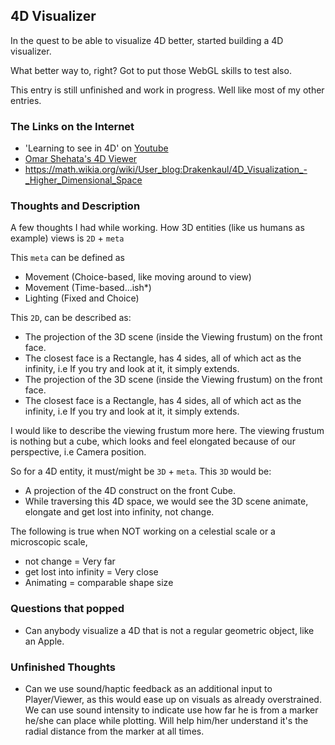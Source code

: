 ## 4D Visualizer
In the quest to be able to visualize 4D better, started building a 4D visualizer.

What better way to, right?
Got to put those WebGL skills to test also.


This entry is still unfinished and work in progress. Well like most of my other entries.

### The Links on the Internet
* 'Learning to see in 4D' on [Youtube](https://www.youtube.com/watch?v=PdFU1Sb4NOs)
* [Omar Shehata's 4D Viewer](https://stolaf.dev/humke-4d-geometry/)
* https://math.wikia.org/wiki/User_blog:Drakenkaul/4D_Visualization_-_Higher_Dimensional_Space

### Thoughts and Description
A few thoughts I had while working.
How 3D entities (like us humans as example) views is `2D` + `meta`


This `meta` can be defined as 
* Movement (Choice-based, like moving around to view)
* Movement (Time-based...ish*)
* Lighting (Fixed and Choice) 


This `2D`, can be described as:
- The projection of the 3D scene (inside the Viewing frustum) on the front face.
- The closest face is a Rectangle, has 4 sides, all of which act as the infinity, i.e If you try and look at it, it simply extends. 
- The projection of the 3D scene (inside the Viewing frustum) on the front face.
- The closest face is a Rectangle, has 4 sides, all of which act as the infinity, i.e If you try and look at it, it simply extends. 

I would like to describe the viewing frustum more here. 
The viewing frustum is nothing but a cube, which looks and feel elongated because of our perspective, i.e Camera position.

So for a 4D entity, it must/might be `3D` + `meta`.
This `3D` would be:
- A projection of the 4D construct  on the front Cube.
- While traversing this 4D space, we would see the 3D scene animate, elongate and get lost into infinity, not change.

The following is true when NOT working on a celestial scale or a microscopic scale,
- not change = Very far
- get lost into infinity = Very close
- Animating = comparable shape size


### Questions that popped
* Can anybody visualize a 4D that is not a regular geometric object, like an Apple.


### Unfinished Thoughts 
* Can we use sound/haptic feedback as an additional input to Player/Viewer, as this would ease up on visuals as already overstrained.
We can use sound intensity to indicate use how far he is from a marker he/she can place while plotting. Will help him/her understand it's the radial distance from the marker at all times.







